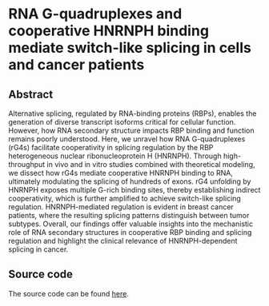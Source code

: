 # RNA G-quadruplexes and cooperative HNRNPH binding mediate switch-like splicing in cells and cancer patients

## Abstract

Alternative splicing, regulated by RNA-binding proteins (RBPs), enables the generation of diverse transcript isoforms critical for cellular function. However, how RNA secondary structure impacts RBP binding and function remains poorly understood. Here, we unravel how RNA G-quadruplexes (rG4s) facilitate cooperativity in splicing regulation by the RBP heterogeneous nuclear ribonucleoprotein H (HNRNPH). Through high-throughput in vivo and in vitro studies combined with theoretical modeling, we dissect how rG4s mediate cooperative HNRNPH binding to RNA, ultimately modulating the splicing of hundreds of exons. rG4 unfolding by HNRNPH exposes multiple G-rich binding sites, thereby establishing indirect cooperativity, which is further amplified to achieve switch-like splicing regulation. HNRNPH-mediated regulation is evident in breast cancer patients, where the resulting splicing patterns distinguish between tumor subtypes. Overall, our findings offer valuable insights into the mechanistic role of RNA secondary structures in cooperative RBP binding and splicing regulation and highlight the clinical relevance of HNRNPH-dependent splicing in cancer.

## Source code

The source code can be found [here](https://github.com/ZarnackGroup/Tretow_et_al_2023/).
